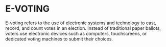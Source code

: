 # E-VOTING
E-voting refers to the use of electronic systems and technology to cast, record, and count votes in an election. Instead of traditional paper ballots, voters use electronic devices such as computers, touchscreens, or dedicated voting machines to submit their choices.

